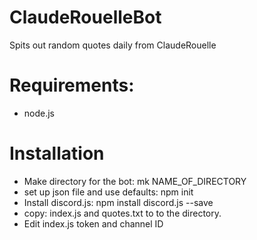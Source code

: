 # ClaudeRouelleBot
Spits out random quotes daily from ClaudeRouelle

# Requirements:
- node.js

# Installation
- Make directory for the bot: mk NAME_OF_DIRECTORY
- set up json file and use defaults: npm init
- Install discord.js: npm install discord.js --save
- copy: index.js and quotes.txt to to the directory.
- Edit index.js token and channel ID
